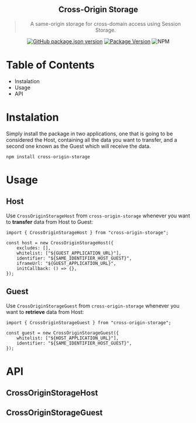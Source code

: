<div align="center">
  <h2>Cross-Origin Storage</h2>
  <blockquote>A same-origin storage for cross-domain access using Session Storage.</blockquote>
  <a href="https://github.com/lorrandavid/cross-origin-storage"><img alt="GitHub package.json version" src="https://img.shields.io/github/package-json/v/lorrandavid/cross-origin-storage"></a>
  <a href="https://www.npmjs.com/package/cross-origin-storage"><img alt="Package Version" src="https://img.shields.io/npm/v/cross-origin-storage?color=red"></a>
  <img alt="NPM" src="https://img.shields.io/npm/l/cross-origin-storage">
</div>

# Table of Contents

- Instalation
- Usage
- API


# Instalation

Simply install the package in two applications, one that is going  to be considered the Host, containing all the data you want to transfer, and a second one known as the Guest which will receive the data.
```
npm install cross-origin-storage
```

# Usage

## Host

Use `CrossOriginStorageHost` from `cross-origin-storage` whenever you want to **transfer** data from Host to Guest:
```
import { CrossOriginStorageHost } from "cross-origin-storage";

const host = new CrossOriginStorageHost({
	excludes: [],
	whitelist: ["${GUEST_APPLICATION_URL}"],
	identifier: "${SAME_IDENTIFIER_HOST_GUEST}",
	iframeUrl: "${GUEST_APPLICATION_URL}",
	initCallback: () => {},
});
```

## Guest

Use `CrossOriginStorageGuest` from `cross-origin-storage` whenever you want to **retrieve** data from Host:
```
import { CrossOriginStorageGuest } from "cross-origin-storage";

const guest = new CrossOriginStorageGuest({
	whitelist: ["${HOST_APPLICATION_URL}"],
	identifier: "${SAME_IDENTIFIER_HOST_GUEST}",
});
```

# API

## CrossOriginStorageHost

## CrossOriginStorageGuest